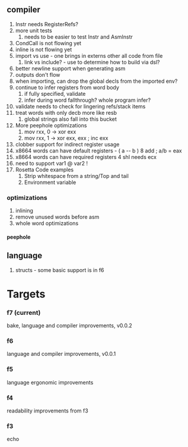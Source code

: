 ## compiler

1. Instr needs RegisterRefs?
1. more unit tests
   1. needs to be easier to test Instr and AsmInstr
1. CondCall is not flowing yet
1. inline is not flowing yet
1. import vs use - one brings in externs other all code from file
   1. link vs include? - use to determine how to build via dsl?
1. better newline support when generating asm
1. outputs don't flow
1. when importing, can drop the global decls from the imported env?
1. continue to infer registers from word body
   1. if fully specified, validate
   1. infer during word fallthrough? whole program infer?
1. validate needs to check for lingering refs/stack items
1. treat words with only decb more like resb
   1. global strings also fall into this bucket
1. More peephole optimizations
   1. mov rxx, 0 -> xor exx
   1. mov rxx, 1 -> xor exx, exx ; inc exx
1. clobber support for indirect register usage
1. x8664 words can have default registers - ( a -- b ) 8 add ; a/b = eax
1. x8664 words can have required registers 4 shl needs ecx
1. need to support var1 @ var2 !
1. Rosetta Code examples
   1. Strip whitespace from a string/Top and tail
   1. Environment variable

### optimizations

1. inlining
1. remove unused words before asm
1. whole word optimizations

#### peephole


## language

1. structs - some basic support is in f6

# Targets

### f7 (current)

bake, language and compiler improvements, v0.0.2

### f6

language and compiler improvements, v0.0.1

### f5

language ergonomic improvements

### f4

readability improvements from f3

### f3

echo
